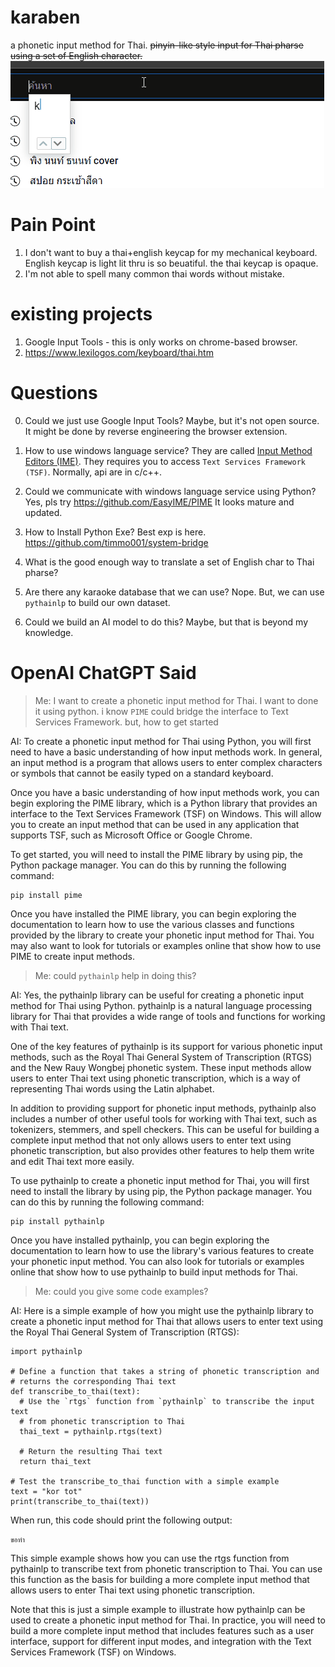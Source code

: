 # karaben
a phonetic input method for Thai.
~~pinyin-like style input for Thai pharse using a set of English character.~~
![Google Input Tools](Assets/Animation.gif)

# Pain Point
1. I don't want to buy a thai+english keycap for my mechanical keyboard. English keycap is light lit thru is so beuatiful. the thai keycap is  opaque.
2. I'm not able to spell many common thai words without mistake. 

# existing projects
1. Google Input Tools - this is only works on chrome-based browser.
2. <https://www.lexilogos.com/keyboard/thai.htm>


# Questions 
0. Could we just use Google Input Tools?
Maybe, but it's not open source. It might be done by reverse engineering the browser extension.

1. How to use windows language service? 
They are called [Input Method Editors (IME)](https://learn.microsoft.com/en-us/windows/apps/design/input/input-method-editors).
They requires you to access  `Text Services Framework (TSF)`. Normally, api are in c/c++.

1. Could we communicate with windows language service using Python?
Yes, pls try <https://github.com/EasyIME/PIME> It looks mature and updated.

1. How to Install Python Exe? Best exp is here. <https://github.com/timmo001/system-bridge>
2. What is the good enough way to translate a set of English char to Thai pharse?
3. Are there any karaoke database that we can use?
Nope. But, we can use `pythainlp` to build our own dataset.

1. Could we build an AI model to do this?
Maybe, but that is beyond my knowledge.


# OpenAI ChatGPT Said
> Me: I want to create a phonetic input method for Thai. I want to done it using python. i know `PIME` could bridge the interface to Text Services Framework. but, how to get started

AI:
To create a phonetic input method for Thai using Python, you will first need to have a basic understanding of how input methods work. In general, an input method is a program that allows users to enter complex characters or symbols that cannot be easily typed on a standard keyboard.

Once you have a basic understanding of how input methods work, you can begin exploring the PIME library, which is a Python library that provides an interface to the Text Services Framework (TSF) on Windows. This will allow you to create an input method that can be used in any application that supports TSF, such as Microsoft Office or Google Chrome.

To get started, you will need to install the PIME library by using pip, the Python package manager. You can do this by running the following command:

```
pip install pime
```

Once you have installed the PIME library, you can begin exploring the documentation to learn how to use the various classes and functions provided by the library to create your phonetic input method for Thai. You may also want to look for tutorials or examples online that show how to use PIME to create input methods.


> Me: could `pythainlp` help in doing this?

AI:
Yes, the pythainlp library can be useful for creating a phonetic input method for Thai using Python. pythainlp is a natural language processing library for Thai that provides a wide range of tools and functions for working with Thai text.

One of the key features of pythainlp is its support for various phonetic input methods, such as the Royal Thai General System of Transcription (RTGS) and the New Rauy Wongbej phonetic system. These input methods allow users to enter Thai text using phonetic transcription, which is a way of representing Thai words using the Latin alphabet.

In addition to providing support for phonetic input methods, pythainlp also includes a number of other useful tools for working with Thai text, such as tokenizers, stemmers, and spell checkers. This can be useful for building a complete input method that not only allows users to enter text using phonetic transcription, but also provides other features to help them write and edit Thai text more easily.

To use pythainlp to create a phonetic input method for Thai, you will first need to install the library by using pip, the Python package manager. You can do this by running the following command:

```
pip install pythainlp
```
Once you have installed pythainlp, you can begin exploring the documentation to learn how to use the library's various features to create your phonetic input method. You can also look for tutorials or examples online that show how to use pythainlp to build input methods for Thai.

> Me: could you give some code examples? 

AI:
Here is a simple example of how you might use the pythainlp library to create a phonetic input method for Thai that allows users to enter text using the Royal Thai General System of Transcription (RTGS):

```
import pythainlp

# Define a function that takes a string of phonetic transcription and
# returns the corresponding Thai text
def transcribe_to_thai(text):
  # Use the `rtgs` function from `pythainlp` to transcribe the input text
  # from phonetic transcription to Thai
  thai_text = pythainlp.rtgs(text)
  
  # Return the resulting Thai text
  return thai_text

# Test the transcribe_to_thai function with a simple example
text = "kor tot"
print(transcribe_to_thai(text))

```

When run, this code should print the following output:
```
ขอทำ
```

This simple example shows how you can use the rtgs function from pythainlp to transcribe text from phonetic transcription to Thai. You can use this function as the basis for building a more complete input method that allows users to enter Thai text using phonetic transcription.

Note that this is just a simple example to illustrate how pythainlp can be used to create a phonetic input method for Thai. In practice, you will need to build a more complete input method that includes features such as a user interface, support for different input modes, and integration with the Text Services Framework (TSF) on Windows.